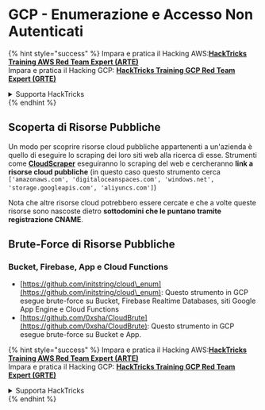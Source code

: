 # GCP - Enumerazione e Accesso Non Autenticati

{% hint style="success" %}
Impara e pratica il Hacking AWS:<img src="../../../.gitbook/assets/image (1).png" alt="" data-size="line">[**HackTricks Training AWS Red Team Expert (ARTE)**](https://training.hacktricks.xyz/courses/arte)<img src="../../../.gitbook/assets/image (1).png" alt="" data-size="line">\
Impara e pratica il Hacking GCP: <img src="../../../.gitbook/assets/image (2).png" alt="" data-size="line">[**HackTricks Training GCP Red Team Expert (GRTE)**<img src="../../../.gitbook/assets/image (2).png" alt="" data-size="line">](https://training.hacktricks.xyz/courses/grte)

<details>

<summary>Supporta HackTricks</summary>

* Controlla i [**piani di abbonamento**](https://github.com/sponsors/carlospolop)!
* **Unisciti al** 💬 [**gruppo Discord**](https://discord.gg/hRep4RUj7f) o al [**gruppo telegram**](https://t.me/peass) o **seguici** su **Twitter** 🐦 [**@hacktricks\_live**](https://twitter.com/hacktricks\_live)**.**
* **Condividi trucchi di hacking inviando PR ai** [**HackTricks**](https://github.com/carlospolop/hacktricks) e [**HackTricks Cloud**](https://github.com/carlospolop/hacktricks-cloud) repos su github.

</details>
{% endhint %}

## Scoperta di Risorse Pubbliche

Un modo per scoprire risorse cloud pubbliche appartenenti a un'azienda è quello di eseguire lo scraping dei loro siti web alla ricerca di esse. Strumenti come [**CloudScraper**](https://github.com/jordanpotti/CloudScraper) eseguiranno lo scraping del web e cercheranno **link a risorse cloud pubbliche** (in questo caso questo strumento cerca `['amazonaws.com', 'digitaloceanspaces.com', 'windows.net', 'storage.googleapis.com', 'aliyuncs.com']`)

Nota che altre risorse cloud potrebbero essere cercate e che a volte queste risorse sono nascoste dietro **sottodomini che le puntano tramite registrazione CNAME**.

## Brute-Force di Risorse Pubbliche

### Bucket, Firebase, App e Cloud Functions

* [https://github.com/initstring/cloud\_enum](https://github.com/initstring/cloud\_enum): Questo strumento in GCP esegue brute-force su Bucket, Firebase Realtime Databases, siti Google App Engine e Cloud Functions
* [https://github.com/0xsha/CloudBrute](https://github.com/0xsha/CloudBrute): Questo strumento in GCP esegue brute-force su Bucket e App.

{% hint style="success" %}
Impara e pratica il Hacking AWS:<img src="../../../.gitbook/assets/image (1).png" alt="" data-size="line">[**HackTricks Training AWS Red Team Expert (ARTE)**](https://training.hacktricks.xyz/courses/arte)<img src="../../../.gitbook/assets/image (1).png" alt="" data-size="line">\
Impara e pratica il Hacking GCP: <img src="../../../.gitbook/assets/image (2).png" alt="" data-size="line">[**HackTricks Training GCP Red Team Expert (GRTE)**<img src="../../../.gitbook/assets/image (2).png" alt="" data-size="line">](https://training.hacktricks.xyz/courses/grte)

<details>

<summary>Supporta HackTricks</summary>

* Controlla i [**piani di abbonamento**](https://github.com/sponsors/carlospolop)!
* **Unisciti al** 💬 [**gruppo Discord**](https://discord.gg/hRep4RUj7f) o al [**gruppo telegram**](https://t.me/peass) o **seguici** su **Twitter** 🐦 [**@hacktricks\_live**](https://twitter.com/hacktricks\_live)**.**
* **Condividi trucchi di hacking inviando PR ai** [**HackTricks**](https://github.com/carlospolop/hacktricks) e [**HackTricks Cloud**](https://github.com/carlospolop/hacktricks-cloud) repos su github.

</details>
{% endhint %}

